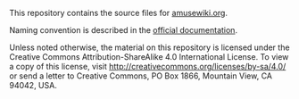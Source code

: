 This repository contains the source files for
[amusewiki.org](https://amusewiki.org).

Naming convention is described in the
[official documentation](https://amusewiki.org/library/offline-editing-via-git).

Unless noted otherwise, the material on this repository is licensed
under the Creative Commons Attribution-ShareAlike 4.0 International
License. To view a copy of this license, visit
http://creativecommons.org/licenses/by-sa/4.0/ or send a letter to
Creative Commons, PO Box 1866, Mountain View, CA 94042, USA.
